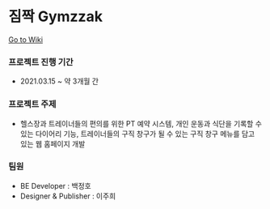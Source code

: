 # 짐짝 Gymzzak

[Go to Wiki](https://github.com/BAEKJungHo/GymManager/wiki)

### 프로젝트 진행 기간

- 2021.03.15 ~ 약 3개월 간

### 프로젝트 주제

- 헬스장과 트레이너들의 편의를 위한 PT 예약 시스템, 개인 운동과 식단을 기록할 수 있는 다이어리 기능, 트레이너들의 구직 창구가 될 수 있는 구직 창구 메뉴를 담고 있는 웹 홈페이지 개발

### 팀원

- BE Developer : 백정호
- Designer & Publisher : 이주희
